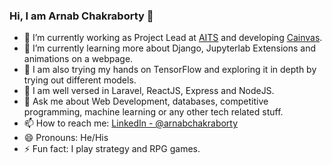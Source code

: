 ### Hi, I am Arnab Chakraborty 👋

- 🔭 I’m currently working as Project Lead at [AITS](https://ai-techsystems.com/) and developing [Cainvas](https://cainvas.ai-tech.systems).
- 🌱 I’m currently learning more about Django, Jupyterlab Extensions and animations on a webpage.
- 🤔 I am also trying my hands on TensorFlow and exploring it in depth by trying out different models.
- 👯 I am well versed in Laravel, ReactJS, Express and NodeJS.
- 💬 Ask me about Web Development, databases, competitive programming, machine learning or any other tech related stuff.
- 📫 How to reach me: [LinkedIn - @arnabchakraborty](https://www.linkedin.com/in/arnabchakraborty/)
- 😄 Pronouns: He/His
- ⚡ Fun fact: I play strategy and RPG games.
